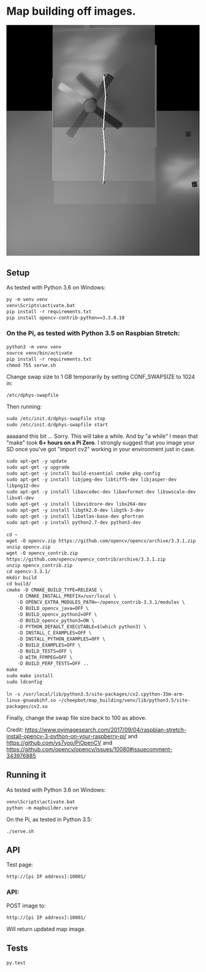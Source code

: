 # Map building off images.

![Combined](combined.png?raw=true "Combined")

## Setup

As tested with Python 3.6 on Windows:

    py -m venv venv
    venv\Scripts\activate.bat
    pip install -r requirements.txt
    pip install opencv-contrib-python==3.3.0.10

### On the Pi, as tested with Python 3.5 on Raspbian Stretch:

    python3 -m venv venv
    source venv/bin/activate
    pip install -r requirements.txt
    chmod 755 serve.sh

Change swap size to 1 GB temporarily by setting CONF_SWAPSIZE to 1024 in:

    /etc/dphys-swapfile

Then running:

    sudo /etc/init.d/dphys-swapfile stop
    sudo /etc/init.d/dphys-swapfile start

aaaaand this bit ... Sorry. This will take a while. And by "a while" I mean
that "make" took **6+ hours on a Pi Zero**. I strongly suggest that you image
your SD once you've got "import cv2" working in your environment just in case.

    sudo apt-get -y update
    sudo apt-get -y upgrade
    sudo apt-get -y install build-essential cmake pkg-config
    sudo apt-get -y install libjpeg-dev libtiff5-dev libjasper-dev libpng12-dev
    sudo apt-get -y install libavcodec-dev libavformat-dev libswscale-dev libv4l-dev
    sudo apt-get -y install libxvidcore-dev libx264-dev
    sudo apt-get -y install libgtk2.0-dev libgtk-3-dev
    sudo apt-get -y install libatlas-base-dev gfortran
    sudo apt-get -y install python2.7-dev python3-dev

    cd ~
    wget -O opencv.zip https://github.com/opencv/opencv/archive/3.3.1.zip
    unzip opencv.zip
    wget -O opencv_contrib.zip https://github.com/opencv/opencv_contrib/archive/3.3.1.zip
    unzip opencv_contrib.zip
    cd opencv-3.3.1/
    mkdir build
    cd build/
    cmake -D CMAKE_BUILD_TYPE=RELEASE \
        -D CMAKE_INSTALL_PREFIX=/usr/local \
        -D OPENCV_EXTRA_MODULES_PATH=~/opencv_contrib-3.3.1/modules \
        -D BUILD_opencv_java=OFF \
        -D BUILD_opencv_python2=OFF \
        -D BUILD_opencv_python3=ON \
        -D PYTHON_DEFAULT_EXECUTABLE=$(which python3) \
        -D INSTALL_C_EXAMPLES=OFF \
        -D INSTALL_PYTHON_EXAMPLES=OFF \
        -D BUILD_EXAMPLES=OFF \
        -D BUILD_TESTS=OFF \
        -D WITH_FFMPEG=OFF \
        -D BUILD_PERF_TESTS=OFF ..
    make
    sudo make install
    sudo ldconfig

    ln -s /usr/local/lib/python3.5/site-packages/cv2.cpython-35m-arm-linux-gnueabihf.so ~/cheepbot/map_building/venv/lib/python3.5/site-packages/cv2.so

Finally, change the swap file size back to 100 as above.

Credit: https://www.pyimagesearch.com/2017/09/04/raspbian-stretch-install-opencv-3-python-on-your-raspberry-pi/
and https://github.com/ys7yoo/PiOpenCV and
https://github.com/opencv/opencv/issues/10080#issuecomment-343976885

## Running it

As tested with Python 3.6 on Windows:

    venv\Scripts\activate.bat
    python -m mapbuilder.serve

On the Pi, as tested in Python 3.5:

    ./serve.sh

## API

Test page:

    http://[pi IP address]:10001/

### API:

POST image to:

    http://[pi IP address]:10001/

Will return updated map image.

## Tests

    py.test
